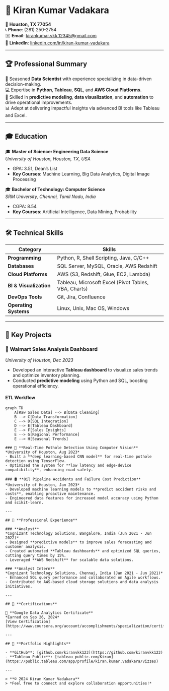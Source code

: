 # 🌟 Kiran Kumar Vadakara  

📍 **Houston, TX 77054**  
📞 **Phone**: (281) 250-2754  
✉️ **Email**: [kirankumar.vkk.12345@gmail.com](mailto:kirankumar.vkk.12345@gmail.com)  
🔗 **LinkedIn**: [linkedin.com/in/kiran-kumar-vadakara](https://www.linkedin.com/in/kiran-kumar-vadakara)  

---

## 🏆 **Professional Summary**

🎯 Seasoned **Data Scientist** with experience specializing in data-driven decision-making.  
💻 Expertise in **Python**, **Tableau**, **SQL**, and **AWS Cloud Platforms**.  
🚀 Skilled in **predictive modeling**, **data visualization**, and **automation** to drive operational improvements.  
📊 Adept at delivering impactful insights via advanced BI tools like Tableau and Excel.  

---

## 🎓 **Education**

🎓 **Master of Science: Engineering Data Science**  
*University of Houston, Houston, TX, USA*  
- GPA: 3.51, Dean’s List  
- **Key Courses**: Machine Learning, Big Data Analytics, Digital Image Processing  

🎓 **Bachelor of Technology: Computer Science**  
*SRM University, Chennai, Tamil Nadu, India*  
- CGPA: 8.54  
- **Key Courses**: Artificial Intelligence, Data Mining, Probability  

---

## 🛠️ **Technical Skills**

| **Category**            | **Skills**                                                                                  |
|--------------------------|---------------------------------------------------------------------------------------------|
| **Programming**          | Python, R, Shell Scripting, Java, C/C++                                                    |
| **Databases**            | SQL Server, MySQL, Oracle, AWS Redshift                                                    |
| **Cloud Platforms**      | AWS (S3, Redshift, Glue, EC2, Lambda)                                                      |
| **BI & Visualization**   | Tableau, Microsoft Excel (Pivot Tables, VBA, Charts)                                       |
| **DevOps Tools**         | Git, Jira, Confluence                                                                      |
| **Operating Systems**    | Linux, Unix, Mac OS, Windows                                                               |

---

## 📂 **Key Projects**

### 🛒 **Walmart Sales Analysis Dashboard**  
*University of Houston, Dec 2023*  
- Developed an interactive **Tableau dashboard** to visualize sales trends and optimize inventory planning.  
- Conducted **predictive modeling** using Python and SQL, boosting operational efficiency.
#### ETL Workflow
```mermaid
graph TD
    A[Raw Sales Data] --> B[Data Cleaning]
    B --> C[Data Transformation]
    C --> D[SQL Integration]
    D --> E[Tableau Dashboard]
    E --> F[Sales Insights]
    E --> G[Regional Performance]
    E --> H[Seasonal Trends]

### 🚧 **Real-Time Pothole Detection Using Computer Vision**  
*University of Houston, Aug 2023*  
- Built a **deep learning-based CNN model** for real-time pothole detection using TensorFlow.  
- Optimized the system for **low latency and edge-device compatibility**, enhancing road safety.  

### 🛢️ **Oil Pipeline Accidents and Failure Cost Prediction**  
*University of Houston, Jan 2023*  
- Developed machine learning models to **predict accident risks and costs**, enabling proactive maintenance.  
- Engineered data features for increased model accuracy using Python and scikit-learn.  

---

## 💼 **Professional Experience**

### **Analyst**  
*Cognizant Technology Solutions, Bangalore, India (Jun 2021 - Jun 2022)*  
- Designed **predictive models** to improve sales forecasting and customer analysis.  
- Created automated **Tableau dashboards** and optimized SQL queries, cutting query times by 15%.  
- Leveraged **AWS Redshift** for scalable data solutions.  

### **Analyst Intern**  
*Cognizant Technology Solutions, Chennai, India (Jan 2021 - Jun 2021)*  
- Enhanced SQL query performance and collaborated on Agile workflows.  
- Contributed to AWS-based cloud storage solutions and data analysis initiatives.  

---

## 🏅 **Certifications**

📜 **Google Data Analytics Certificate**  
*Earned on Sep 26, 2024*  
[View Certification](https://www.coursera.org/account/accomplishments/specialization/certificate/15XQA4UQE1US)  

---

## 🌟 **Portfolio Highlights**

- **GitHub**: [github.com/kiranvkk123](https://github.com/kiranvkk123)  
- **Tableau Public**: [tableau_public.com/Kiran](https://public.tableau.com/app/profile/kiran.kumar.vadakara/vizzes)  

---

> **© 2024 Kiran Kumar Vadakara**  
> *Feel free to connect and explore collaboration opportunities!*
